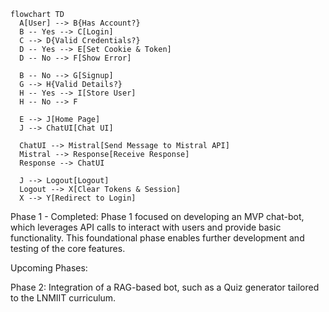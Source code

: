 ```mermaid
flowchart TD
  A[User] --> B{Has Account?}
  B -- Yes --> C[Login]
  C --> D{Valid Credentials?}
  D -- Yes --> E[Set Cookie & Token]
  D -- No --> F[Show Error]

  B -- No --> G[Signup]
  G --> H{Valid Details?}
  H -- Yes --> I[Store User]
  H -- No --> F

  E --> J[Home Page]
  J --> ChatUI[Chat UI]

  ChatUI --> Mistral[Send Message to Mistral API]
  Mistral --> Response[Receive Response]
  Response --> ChatUI

  J --> Logout[Logout]
  Logout --> X[Clear Tokens & Session]
  X --> Y[Redirect to Login]
```

Phase 1 - Completed: Phase 1 focused on developing an MVP chat-bot, which leverages API calls to interact with users and provide basic functionality. This foundational phase enables further development and testing of the core features.

Upcoming Phases:

Phase 2: Integration of a RAG-based bot, such as a Quiz generator tailored to the LNMIIT curriculum.
